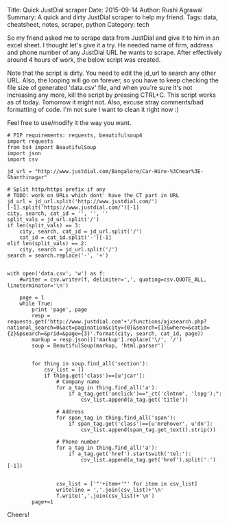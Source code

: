Title: Quick JustDial scraper
Date: 2015-09-14
Author: Rushi Agrawal
Summary: A quick and dirty JustDial scraper to help my friend.
Tags: data, cheatsheet, notes, scraper, python
Category: tech

So my friend asked me to scrape data from JustDial and give it to him in an excel sheet.
I thought let's give it a try. He needed
name of firm, address and phone number of any JustDial URL he wants to scrape. After effectively
around 4 hours of work, the below script was created.

Note that the script is dirty. You need to edit the jd_url to search any other URL. Also,
the looping will go on forever, so you have to keep checking the file size of generated
'data.csv' file, and when you're sure it's not increasing any more, kill the script by
pressing CTRL+C. This script works as of today. Tomorrow it might not. Also, excuse
stray comments/bad formatting of code. I'm not sure I want to clean it right now :)

Feel free to use/modify it the way you want.


    # PIP requirements: requests, beautifulsoup4
    import requests
    from bs4 import BeautifulSoup
    import json
    import csv
    
    jd_url = "http://www.justdial.com/Bangalore/Car-Hire-%3Cnear%3E-Shanthinagar"
    
    # Split http/https prefix if any
    # TODO: work on URLs which dont' have the CT part in URL
    jd_url = jd_url.split('http://www.justdial.com/')[-1].split('https://www.justdial.com/')[-1]
    city, search, cat_id = '', '', ''
    split_vals = jd_url.split('/')
    if len(split_vals) == 3:
        city, search, cat_id = jd_url.split('/')
        cat_id = cat_id.split('-')[-1]
    elif len(split_vals) == 2:
        city, search = jd_url.split('/')
    search = search.replace('-', '+')
    
    
    with open('data.csv', 'w') as f:
        #writer = csv.writer(f, delimiter=',', quoting=csv.QUOTE_ALL, lineterminator='\n')
    
        page = 1
        while True:
            print 'page', page
            resp = requests.get('http://www.justdial.com'+'/functions/ajxsearch.php?national_search=0&act=pagination&city={0}&search={1}&where=&catid={2}&psearch=&prid=&page={3}'.format(city, search, cat_id, page))
            markup = resp.json()['markup'].replace('\/', '/')
            soup = BeautifulSoup(markup, 'html.parser')
    
    
            for thing in soup.find_all('section'):
                csv_list = []
                if thing.get('class')==[u'jcar']:
                    # Company name
                    for a_tag in thing.find_all('a'):
                        if a_tag.get('onclick')=="_ct('clntnm', 'lspg');":
                            csv_list.append(a_tag.get('title'))
    
                    # Address
                    for span_tag in thing.find_all('span'):
                        if span_tag.get('class')==[u'mrehover', u'dn']:
                            csv_list.append(span_tag.get_text().strip())
    
                    # Phone number
                    for a_tag in thing.find_all('a'):
                        if a_tag.get('href').startswith('tel:'):
                            csv_list.append(a_tag.get('href').split(':')[-1])
    
    
                    csv_list = ['"'+item+'"' for item in csv_list]
                    writeline = ','.join(csv_list)+'\n'
                    f.write(','.join(csv_list)+'\n')
            page+=1

Cheers!
